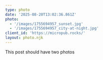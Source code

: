 ```yaml
---
type: photo
date: '2025-08-20T13:02:36.861Z'
photo:
  - '/images/1755694957_sunset.jpg'
  - '/images/1755694957_city-at-night.jpg'
client_id: 'https://micropub.rocks/'
layout: photo.njk
---
```

This post should have two photos
